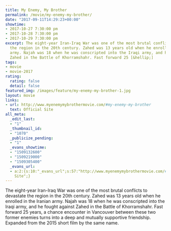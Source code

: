 ```yaml
---
title: My Enemy, My Brother
permalink: /movie/my-enemy-my-brother/
date: "2017-09-11T14:29:23+00:00"
showtime:
- 2017-10-27 7:30:00 pm
- 2017-10-28 7:30:00 pm
- 2017-10-29 7:30:00 pm
excerpt: The eight-year Iran-Iraq War was one of the most brutal conflicts to devastate
  the region in the 20th century. Zahed was 13 years old when he enrolled in the Iranian
  army. Najah was 18 when he was conscripted into the Iraqi army, and he fought against
  Zahed in the Battle of Khorramshahr. Fast forward 25 [&hellip;]
tags:
- movie
- movie-2017
rating:
  rating: false
  detail: false
featured_img: /images/feature/my-enemy-my-brother-1.jpg
layout: movie
links:
- url: http://www.myenemymybrothermovie.com/#my-enemy-my-brother
  text: Official Site
all_meta:
  _edit_last:
  - "1"
  _thumbnail_id:
  - "1070"
  _publicize_pending:
  - "1"
  _evans_showtime:
  - "1509132600"
  - "1509219000"
  - "1509305400"
  _evans_url:
  - a:2:{s:10:"_evans_url";s:57:"http://www.myenemymybrothermovie.com/#my-enemy-my-brother";s:15:"_evans_url_name";s:13:"Official
    Site";}
---
```


<div class="overview" dir="auto">The eight-year Iran-Iraq War was one of the most brutal conflicts to devastate the region in the 20th century. Zahed was 13 years old when he enrolled in the Iranian army. Najah was 18 when he was conscripted into the Iraqi army, and he fought against Zahed in the Battle of Khorramshahr. Fast forward 25 years, a chance encounter in Vancouver between these two former enemies turns into a deep and mutually supportive friendship. Expanded from the 2015 short film by the same name. </div>